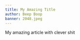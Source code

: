 ```yaml
---
title: My Amazing Title
author: Beep Boop
banner: 2048.jpeg
---
```


My amazing article with clever shit
